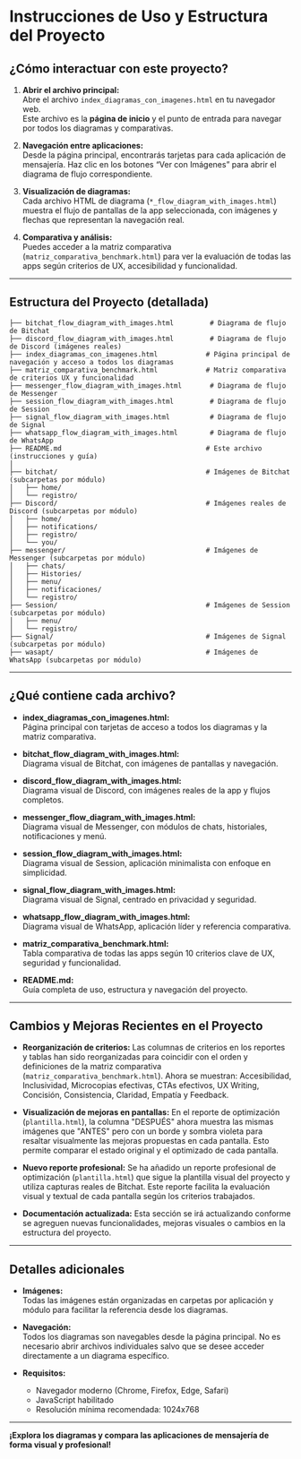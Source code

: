 #  Instrucciones de Uso y Estructura del Proyecto

## ¿Cómo interactuar con este proyecto?

1. **Abrir el archivo principal:**  
   Abre el archivo `index_diagramas_con_imagenes.html` en tu navegador web.  
   Este archivo es la **página de inicio** y el punto de entrada para navegar por todos los diagramas y comparativas.

2. **Navegación entre aplicaciones:**  
   Desde la página principal, encontrarás tarjetas para cada aplicación de mensajería. Haz clic en los botones “Ver con Imágenes” para abrir el diagrama de flujo correspondiente.

3. **Visualización de diagramas:**  
   Cada archivo HTML de diagrama (`*_flow_diagram_with_images.html`) muestra el flujo de pantallas de la app seleccionada, con imágenes y flechas que representan la navegación real.

4. **Comparativa y análisis:**  
   Puedes acceder a la matriz comparativa (`matriz_comparativa_benchmark.html`) para ver la evaluación de todas las apps según criterios de UX, accesibilidad y funcionalidad.

---

## Estructura del Proyecto (detallada)

```
├── bitchat_flow_diagram_with_images.html         # Diagrama de flujo de Bitchat
├── discord_flow_diagram_with_images.html         # Diagrama de flujo de Discord (imágenes reales)
├── index_diagramas_con_imagenes.html            # Página principal de navegación y acceso a todos los diagramas
├── matriz_comparativa_benchmark.html            # Matriz comparativa de criterios UX y funcionalidad
├── messenger_flow_diagram_with_images.html       # Diagrama de flujo de Messenger
├── session_flow_diagram_with_images.html         # Diagrama de flujo de Session
├── signal_flow_diagram_with_images.html          # Diagrama de flujo de Signal
├── whatsapp_flow_diagram_with_images.html        # Diagrama de flujo de WhatsApp
├── README.md                                    # Este archivo (instrucciones y guía)
│
├── bitchat/                                     # Imágenes de Bitchat (subcarpetas por módulo)
│   ├── home/
│   └── registro/
├── Discord/                                     # Imágenes reales de Discord (subcarpetas por módulo)
│   ├── home/
│   ├── notifications/
│   ├── registro/
│   └── you/
├── messenger/                                   # Imágenes de Messenger (subcarpetas por módulo)
│   ├── chats/
│   ├── Histories/
│   ├── menu/
│   ├── notificaciones/
│   └── registro/
├── Session/                                     # Imágenes de Session (subcarpetas por módulo)
│   ├── menu/
│   └── registro/
├── Signal/                                      # Imágenes de Signal (subcarpetas por módulo)
├── wasapt/                                      # Imágenes de WhatsApp (subcarpetas por módulo)
```

---

## ¿Qué contiene cada archivo?

- **index_diagramas_con_imagenes.html:**  
  Página principal con tarjetas de acceso a todos los diagramas y la matriz comparativa.

- **bitchat_flow_diagram_with_images.html:**  
  Diagrama visual de Bitchat, con imágenes de pantallas y navegación.

- **discord_flow_diagram_with_images.html:**  
  Diagrama visual de Discord, con imágenes reales de la app y flujos completos.

- **messenger_flow_diagram_with_images.html:**  
  Diagrama visual de Messenger, con módulos de chats, historiales, notificaciones y menú.

- **session_flow_diagram_with_images.html:**  
  Diagrama visual de Session, aplicación minimalista con enfoque en simplicidad.

- **signal_flow_diagram_with_images.html:**  
  Diagrama visual de Signal, centrado en privacidad y seguridad.

- **whatsapp_flow_diagram_with_images.html:**  
  Diagrama visual de WhatsApp, aplicación líder y referencia comparativa.

- **matriz_comparativa_benchmark.html:**  
  Tabla comparativa de todas las apps según 10 criterios clave de UX, seguridad y funcionalidad.

- **README.md:**  
  Guía completa de uso, estructura y navegación del proyecto.

---

## Cambios y Mejoras Recientes en el Proyecto

- **Reorganización de criterios:**
  Las columnas de criterios en los reportes y tablas han sido reorganizadas para coincidir con el orden y definiciones de la matriz comparativa (`matriz_comparativa_benchmark.html`). Ahora se muestran: Accesibilidad, Inclusividad, Microcopias efectivas, CTAs efectivos, UX Writing, Concisión, Consistencia, Claridad, Empatía y Feedback.

- **Visualización de mejoras en pantallas:**
  En el reporte de optimización (`plantilla.html`), la columna "DESPUÉS" ahora muestra las mismas imágenes que "ANTES" pero con un borde y sombra violeta para resaltar visualmente las mejoras propuestas en cada pantalla. Esto permite comparar el estado original y el optimizado de cada pantalla.

- **Nuevo reporte profesional:**
  Se ha añadido un reporte profesional de optimización (`plantilla.html`) que sigue la plantilla visual del proyecto y utiliza capturas reales de Bitchat. Este reporte facilita la evaluación visual y textual de cada pantalla según los criterios trabajados.

- **Documentación actualizada:**
  Esta sección se irá actualizando conforme se agreguen nuevas funcionalidades, mejoras visuales o cambios en la estructura del proyecto.

---

##  Detalles adicionales

- **Imágenes:**  
  Todas las imágenes están organizadas en carpetas por aplicación y módulo para facilitar la referencia desde los diagramas.

- **Navegación:**  
  Todos los diagramas son navegables desde la página principal. No es necesario abrir archivos individuales salvo que se desee acceder directamente a un diagrama específico.

- **Requisitos:**  
  - Navegador moderno (Chrome, Firefox, Edge, Safari)
  - JavaScript habilitado
  - Resolución mínima recomendada: 1024x768

---

**¡Explora los diagramas y compara las aplicaciones de mensajería de forma visual y profesional!**